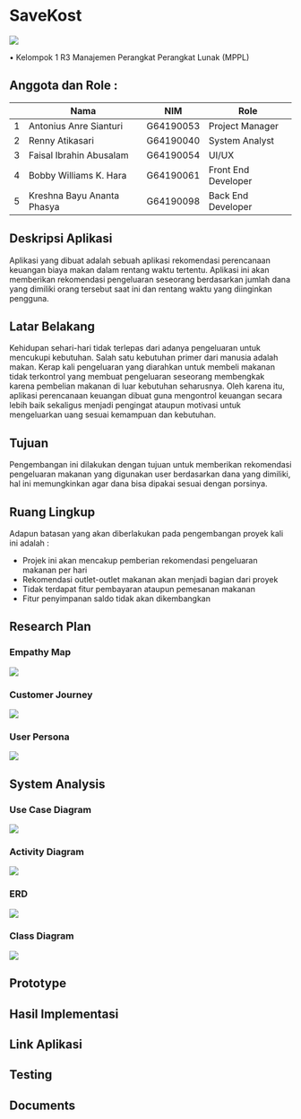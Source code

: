 # SaveKost
 <img src="https://github.com/Faisalia/mabatua/blob/main/assets/images/logo.png?raw=true">
 
  • Kelompok 1 R3 Manajemen Perangkat Perangkat Lunak (MPPL)

## Anggota dan Role :
<table>
    <thead>
        <tr>
            <th></th>
            <th>Nama</th>
            <th>NIM</th>
            <th>Role</th>
        </tr>
    </thead>
    <tbody>
        <tr>
            <td>1</td>
            <td>Antonius Anre Sianturi</td>
            <td>G64190053</td>
            <td>Project Manager</td>
        </tr>
        <tr>
            <td>2</td>
            <td>Renny Atikasari</td>
            <td>G64190040</td>
            <td>System Analyst</td>
        </tr>
        <tr>
            <td>3</td>
            <td>Faisal Ibrahin Abusalam</td>
            <td>G64190054</td>
            <td>UI/UX</td>
        </tr>
        <tr>
            <td>4</td>
            <td>Bobby Williams K. Hara</td>
            <td>G64190061</td>
            <td>Front End Developer</td>
        </tr>
        <tr>
            <td>5</td>
            <td>Kreshna Bayu Ananta Phasya</td>
            <td>G64190098</td>
            <td>Back End Developer</td>
        </tr>
    </tbody>
</table>

## Deskripsi Aplikasi
Aplikasi yang dibuat adalah sebuah aplikasi rekomendasi perencanaan keuangan biaya makan dalam rentang waktu tertentu. Aplikasi ini akan memberikan rekomendasi pengeluaran seseorang berdasarkan jumlah dana yang dimiliki orang tersebut saat ini dan rentang waktu yang diinginkan pengguna.

## Latar Belakang
Kehidupan sehari-hari tidak terlepas dari adanya pengeluaran untuk mencukupi kebutuhan. Salah satu kebutuhan primer dari manusia adalah makan. Kerap kali pengeluaran yang diarahkan untuk membeli makanan tidak terkontrol yang membuat pengeluaran seseorang membengkak karena pembelian makanan di luar kebutuhan seharusnya. Oleh karena itu, aplikasi perencanaan keuangan dibuat guna mengontrol keuangan secara lebih baik sekaligus menjadi pengingat ataupun motivasi untuk mengeluarkan uang sesuai kemampuan dan kebutuhan.

## Tujuan
Pengembangan ini dilakukan dengan tujuan untuk memberikan rekomendasi pengeluaran makanan yang digunakan user berdasarkan dana yang dimiliki, hal ini memungkinkan agar dana bisa dipakai sesuai dengan porsinya.

## Ruang Lingkup
Adapun batasan yang akan diberlakukan pada pengembangan proyek kali ini adalah :
* Projek ini akan mencakup pemberian rekomendasi pengeluaran makanan per hari
* Rekomendasi outlet-outlet makanan akan menjadi bagian dari proyek
* Tidak terdapat fitur pembayaran ataupun pemesanan makanan
* Fitur penyimpanan saldo tidak akan dikembangkan

## Research Plan
   ### Empathy Map
   <img src="https://github.com/Faisalia/mabatua/blob/main/Research%20Plan/Empathy%20Map.png?raw=true">
   
   ### Customer Journey
   <img src="https://github.com/Faisalia/mabatua/blob/main/Research%20Plan/Customer%20Journey.png?raw=true">
   
   ### User Persona
   <img src="https://github.com/Faisalia/mabatua/blob/main/Research%20Plan/User%20Persona.png?raw=true">
   
## System Analysis
   ### Use Case Diagram
  <img src="https://github.com/Faisalia/mabatua/blob/main/System%20Analyst/Activity%20Diagram%20-%20Save%20Kost.jpg?raw=true">
  
   ### Activity Diagram
   <img src="https://github.com/Faisalia/mabatua/blob/main/System%20Analyst/Activity%20Diagram%20-%20Save%20Kost.jpg?raw=true">
   
   ### ERD
   <img src="https://github.com/Faisalia/mabatua/blob/main/System%20Analyst/ERD%20-%20Save%20Kost.png?raw=true">
   
   ### Class Diagram
   <img src="https://github.com/Faisalia/mabatua/blob/main/System%20Analyst/Class%20Diagram%20-%20Save%20Kost.png?raw=true">
   
## Prototype

## Hasil Implementasi

## Link Aplikasi

## Testing

## Documents

